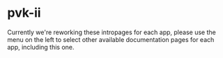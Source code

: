 # pvk-ii

Currently we're reworking these intropages for each app, please use the menu on the left to select other available documentation pages for each app, including this one.
